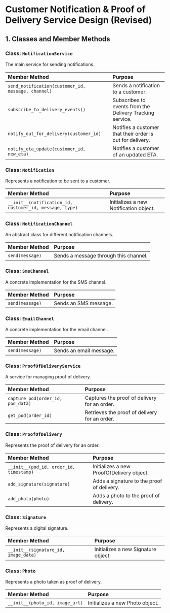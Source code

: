 # Customer Notification & Proof of Delivery Service Design (Revised)

## 1. Classes and Member Methods

### Class: `NotificationService`

The main service for sending notifications.

| Member Method | Purpose |
| :--- | :--- |
| `send_notification(customer_id, message, channel)` | Sends a notification to a customer. |
| `subscribe_to_delivery_events()` | Subscribes to events from the Delivery Tracking service. |
| `notify_out_for_delivery(customer_id)` | Notifies a customer that their order is out for delivery. |
| `notify_eta_update(customer_id, new_eta)` | Notifies a customer of an updated ETA. |

### Class: `Notification`

Represents a notification to be sent to a customer.

| Member Method | Purpose |
| :--- | :--- |
| `__init__(notification_id, customer_id, message, type)` | Initializes a new Notification object. |

### Class: `NotificationChannel`

An abstract class for different notification channels.

| Member Method | Purpose |
| :--- | :--- |
| `send(message)` | Sends a message through this channel. |

### Class: `SmsChannel`

A concrete implementation for the SMS channel.

| Member Method | Purpose |
| :--- | :--- |
| `send(message)` | Sends an SMS message. |

### Class: `EmailChannel`

A concrete implementation for the email channel.

| Member Method | Purpose |
| :--- | :--- |
| `send(message)` | Sends an email message. |

### Class: `ProofOfDeliveryService`

A service for managing proof of delivery.

| Member Method | Purpose |
| :--- | :--- |
| `capture_pod(order_id, pod_data)` | Captures the proof of delivery for an order. |
| `get_pod(order_id)` | Retrieves the proof of delivery for an order. |

### Class: `ProofOfDelivery`

Represents the proof of delivery for an order.

| Member Method | Purpose |
| :--- | :--- |
| `__init__(pod_id, order_id, timestamp)` | Initializes a new ProofOfDelivery object. |
| `add_signature(signature)` | Adds a signature to the proof of delivery. |
| `add_photo(photo)` | Adds a photo to the proof of delivery. |

### Class: `Signature`

Represents a digital signature.

| Member Method | Purpose |
| :--- | :--- |
| `__init__(signature_id, image_data)` | Initializes a new Signature object. |

### Class: `Photo`

Represents a photo taken as proof of delivery.

| Member Method | Purpose |
| :--- | :--- |
| `__init__(photo_id, image_url)` | Initializes a new Photo object. |